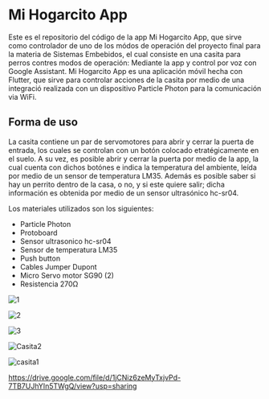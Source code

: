 # Mi Hogarcito App

Este es el repositorio del código de la app Mi Hogarcito App, que sirve como controlador de uno de los módos de operación del proyecto final para la materia de Sistemas Embebidos, el cual consiste en una casita para perros contres modos de operación: Mediante la app y control por voz con Google Assistant. 
Mi Hogarcito App es una aplicación móvil hecha con Flutter, que sirve para controlar acciones de la casita por medio de una integració realizada con un dispositivo Particle Photon para la comunicación via WiFi.

## Forma de uso

La casita contiene un par de servomotores para abrir y cerrar la puerta de entrada, los cuales se controlan con un botón colocado etratégicamente en el suelo. A su vez, es posible abrir y cerrar la puerta por medio de la app, la cual cuenta con dichos botónes e indica la temperatura del ambiente, leída por medio de un sensor de temperatura LM35. Además es posible saber si hay un perrito dentro de la casa, o no, y si este quiere salir; dicha información es obtenida por medio de un sensor ultrasónico hc-sr04.

Los materiales utilizados son los siguientes:
- Particle Photon
- Protoboard
- Sensor ultrasonico hc-sr04
- Sensor de temperatura LM35
- Push button
- Cables Jumper Dupont
- Micro Servo motor SG90 (2)
- Resistencia 270Ω

![1](https://user-images.githubusercontent.com/48542924/145313448-9cf86a77-3d56-4d27-aab6-cb39b56e0a93.png)

![2](https://user-images.githubusercontent.com/48542924/145313465-ffe99159-d369-42fa-8cbf-13e2398a3efe.png)

![3](https://user-images.githubusercontent.com/48542924/145313484-6aa7689f-9aa2-4fe0-9732-5cb78e948f47.png)

![Casita2](https://user-images.githubusercontent.com/48542924/145313503-1b2fbb00-bbc9-4a52-b2bf-c5b4624e9dad.jpg)

![casita1](https://user-images.githubusercontent.com/48542924/145313540-50cbd16e-6294-440a-942b-6cf65aed88a9.jpg)

https://drive.google.com/file/d/1jCNiz6zeMyTxjvPd-7TB7UJhYIn5TWgQ/view?usp=sharing
